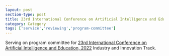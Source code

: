 ```yaml
---
layout: post
section-type: post
title: 23rd International Conference on Artificial Intelligence and Education
category: Category
tags: ['service','reviewing','program-committee']
---
```

Serving on program committee for [23rd International Conference on Artificial Intelligence and Education, 2022](https://easychair.org/my/conference?conf=aied2022#) Industry and Innovation Track.

